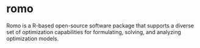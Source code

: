 # romo
Romo is a R-based open-source software package that supports a diverse set of optimization capabilities for formulating, solving, and analyzing optimization models.
